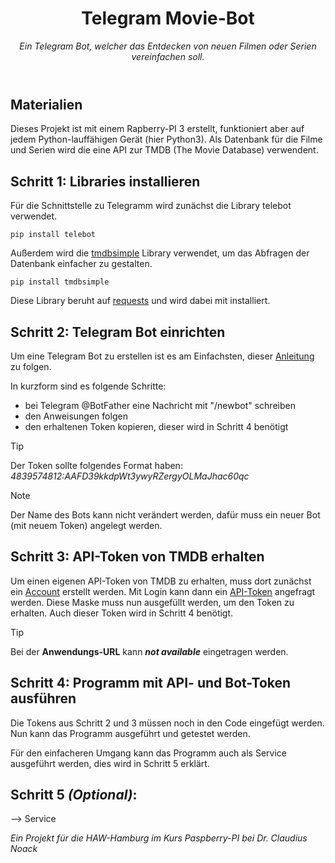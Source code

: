 <header>

<!--
  <<< Author notes: Course header >>>
  Include a 1280×640 image, course title in sentence case, and a concise description in emphasis.
  In your repository settings: enable template repository, add your 1280×640 social image, auto delete head branches.
  Add your open source license, GitHub uses MIT license.
-->

# Telegram Movie-Bot

_Ein Telegram Bot, welcher das Entdecken von neuen Filmen oder Serien vereinfachen soll._

</header>

## Materialien
Dieses Projekt ist mit einem Rapberry-PI 3 erstellt, funktioniert aber auf jedem Python-lauffähigen Gerät (hier Python3). Als Datenbank für die Filme und Serien wird die eine API zur TMDB (The Movie Database) verwendent.

## Schritt 1: Libraries installieren
Für die Schnittstelle zu Telegramm wird zunächst die Library telebot verwendet.
```
pip install telebot
```
Außerdem wird die [tmdbsimple](https://github.com/celiao/tmdbsimple) Library verwendet, um das Abfragen der Datenbank einfacher zu gestalten.
```
pip install tmdbsimple
```
Diese Library beruht auf [requests](https://requests.readthedocs.io/en/latest/) und wird dabei mit installiert.
<!--
PIL?
io?
random?
-->

## Schritt 2: Telegram Bot einrichten
Um eine Telegram Bot zu erstellen ist es am Einfachsten, dieser [Anleitung](https://core.telegram.org/bots/tutorial#obtain-your-bot-token) zu folgen.

In kurzform sind es folgende Schritte:
+ bei Telegram @BotFather eine Nachricht mit "/newbot" schreiben
+ den Anweisungen folgen
+ den erhaltenen Token kopieren, dieser wird in Schritt 4 benötigt

> [!TIP]
> Der Token sollte folgendes Format haben: _4839574812:AAFD39kkdpWt3ywyRZergyOLMaJhac60qc_

> [!NOTE]
> Der Name des Bots kann nicht verändert werden, dafür muss ein neuer Bot (mit neuem Token) angelegt werden.

## Schritt 3: API-Token von TMDB erhalten
Um einen eigenen API-Token von TMDB zu erhalten, muss dort zunächst ein [Account](https://www.themoviedb.org/signup) erstellt werden. 
Mit Login kann dann ein [API-Token](https://www.themoviedb.org/settings/api) angefragt werden. Diese Maske muss nun ausgefüllt werden, um den Token zu erhalten. Auch dieser Token wird in Schritt 4 benötigt.

> [!TIP]
> Bei der **Anwendungs-URL** kann ***not available*** eingetragen werden.

## Schritt 4: Programm mit API- und Bot-Token ausführen
Die Tokens aus Schritt 2 und 3 müssen noch in den Code eingefügt werden. Nun kann das Programm ausgeführt und getestet werden.

Für den einfacheren Umgang kann das Programm auch als Service ausgeführt werden, dies wird in Schritt 5 erklärt.

## Schritt 5 _(Optional)_: 

--> Service

<footer>

_Ein Projekt für die HAW-Hamburg im Kurs Paspberry-PI bei Dr. Claudius Noack_

</footer>
